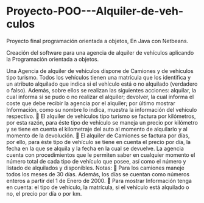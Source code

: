 # Proyecto-POO---Alquiler-de-veh-culos
Proyecto final programación orientada a objetos, En Java con Netbeans.

Creación del software para una agencia de alquiler de vehículos aplicando la Programación orientada a objetos.

Una Agencia de alquiler de vehículos dispone de Camiones y de vehículos tipo turismo. Todos los vehículos tienen una matrícula que los identifica y un atributo alquilado que indica si el vehículo está o no alquilado (verdadero o falso). Además, sobre ellos se realizan las siguientes acciones: alquilar, la cual informa si se pudo o no realizar el alquiler; devolver, la cual informa el coste que debe recibir la agencia por el alquiler; por último mostrar Información, como su nombre lo indica, muestra la información del vehículo respectivo. 
 El alquiler de vehículos tipo turismo se factura por kilómetros, por esta razón, para éste tipo de vehículo se maneja un precio por kilómetro y se tiene en cuenta el kilometraje del auto al momento de alquilarlo y al momento de la devolución. 
 El alquiler de Camiones se factura por días, por ello, para éste tipo de vehículo se tiene en cuenta el precio por día, la fecha en la que se alquila y la fecha en la cual se devuelve. 
La agencia cuenta con procedimientos que le permiten saber en cualquier momento el número total de cada tipo de vehículo que posee, así como el número y listado de alquilados y disponibles. 
Notas: 
 Para los camiones maneje todos los meses de 30 días. Además, los días se cuentan como números enteros a partir del 1 de Enero de 2000. 
 Para mostrar Información tenga en cuenta: el tipo de vehículo, la matrícula, si el vehículo está alquilado o no, el precio por día o por km. 
